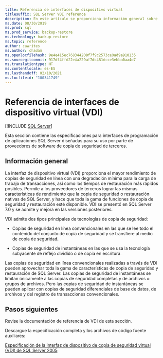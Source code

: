 ```yaml
---
title: Referencia de interfaces de dispositivo virtual
titlesuffix: SQL Server VDI reference
description: En este artículo se proporciona información general sobre la referencia de las interfaces de dispositivo virtual para la copia de seguridad de SQL Server.
ms.date: 08/30/2019
ms.prod: sql
ms.prod_service: backup-restore
ms.technology: backup-restore
ms.topic: reference
author: cawrites
ms.author: chadam
ms.openlocfilehash: 9e4e415ec768344208f7f9c2573ce0ad9a910135
ms.sourcegitcommit: 917df4ffd22e4a229af7dc481dcce3ebba0aa4d7
ms.translationtype: HT
ms.contentlocale: es-ES
ms.lasthandoff: 02/10/2021
ms.locfileid: "100341749"
---
```

# <a name="virtual-device-interface-vdi-reference"></a>Referencia de interfaces de dispositivo virtual (VDI)

[!INCLUDE [SQL Server](../../../includes/applies-to-version/sqlserver.md)]

Esta sección contiene las especificaciones para interfaces de programación de aplicaciones SQL Server diseñadas para su uso por parte de proveedores de software de copia de seguridad de terceros.

## <a name="overview"></a>Información general

La interfaz de dispositivo virtual (VDI) proporciona el mayor rendimiento de copias de seguridad en línea con una degradación mínima para la carga de trabajo de transacciones, así como los tiempos de restauración más rápidos posibles. Permite a los proveedores de terceros lograr las mismas características de rendimiento que la copia de seguridad o restauración nativas de SQL Server, y hace que toda la gama de funciones de copia de seguridad y restauración esté disponible. VDI se presentó en SQL Server 7.0 y se admite y mejora en las versiones posteriores.

VDI admite dos tipos principales de tecnologías de copia de seguridad:

- Copias de seguridad en línea convencionales en las que se lee todo el contenido del conjunto de copia de seguridad y se transfiere al medio de copia de seguridad.

- Copias de seguridad de instantáneas en las que se usa la tecnología subyacente de reflejo dividido o de copia en escritura.

Las copias de seguridad en línea convencionales realizadas a través de VDI pueden aprovechar toda la gama de características de copia de seguridad y restauración de SQL Server. Las copias de seguridad de instantáneas se limitan únicamente a las copias de seguridad completas y de archivos o grupos de archivos. Pero las copias de seguridad de instantáneas se pueden aplicar con copias de seguridad diferenciales de base de datos, de archivos y del registro de transacciones convencionales.

## <a name="next-steps"></a>Pasos siguientes

Revise la documentación de referencia de VDI de esta sección.

Descargue la especificación completa y los archivos de código fuente auxiliares:

[Especificación de la interfaz de dispositivo de copia de seguridad virtual (VDI) de SQL Server 2005](https://www.microsoft.com/download/details.aspx?id=17282)